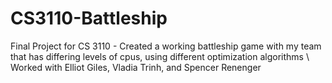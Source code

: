 # CS3110-Battleship
Final Project for CS 3110 - Created a working battleship game with my team that has differing levels of cpus, using different optimization algorithms
\\
Worked with Elliot Giles, Vladia Trinh, and Spencer Renenger
